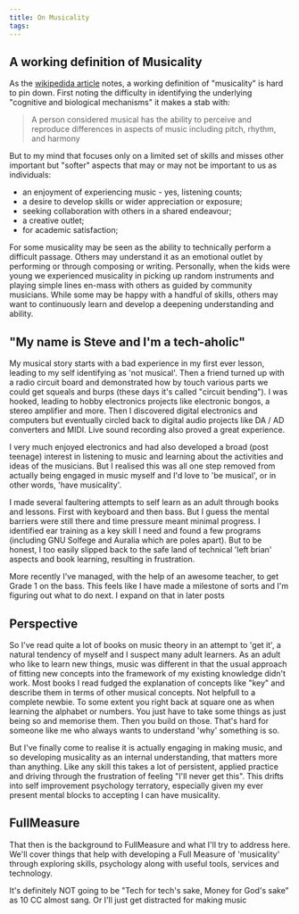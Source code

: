 ```yaml
---
title: On Musicality
tags:
---
```


## A working definition of Musicality

As the [wikipedida article](https://en.wikipedia.org/wiki/Musicality) notes, a working definition of "musicality" is hard to pin down. First noting the difficulty in identifying the underlying "cognitive and biological mechanisms" it makes a stab with:

> A person considered musical has the ability to perceive and reproduce differences in aspects of music including pitch, rhythm, and harmony

But to my mind that focuses only on a limited set of skills and misses other important but "softer" aspects that may or may not be important to us as individuals:

- an enjoyment of experiencing music - yes, listening counts;
- a desire to develop skills or wider appreciation or exposure;
- seeking collaboration with others in a shared endeavour;
- a creative outlet;
- for academic satisfaction;

For some musicality may be seen as the ability to technically perform a difficult passage. Others may understand it as an emotional outlet by performing or through composing or writing. Personally, when the kids were young we experienced musicality in picking up random instruments and playing simple lines en-mass with others as guided by community musicians. While some may be happy with a handful of skills, others may want to continuously learn and develop a deepening understanding and ability.

## "My name is Steve and I'm a tech-aholic"

My musical story starts with a bad experience in my first ever lesson, leading to my self identifying as 'not musical'. Then a friend turned up with a radio circuit board and demonstrated how by touch various parts we could get squeals and burps (these days it's called "circuit bending"). I was hooked, leading to hobby electronics projects like electronic bongos, a stereo amplifier and more. Then I discovered digital electronics and computers but eventually circled back to digital audio projects like DA / AD converters and MIDI. Live sound recording also proved a great experience.

I very much enjoyed electronics and had also developed a broad (post teenage) interest in listening to music and learning about the activities and ideas of the musicians. But I realised this was all one step removed from actually being engaged in music myself and I'd love to 'be musical', or in other words, 'have musicality'.

I made several faultering attempts to self learn as an adult through books and lessons. First with keyboard and then bass. But I guess the mental barriers were still there and time pressure meant minimal progress. I identified ear training as a key skill I need and found a few programs (including GNU Solfege and Auralia which are poles apart). But to be honest, I too easily slipped back to the safe land of technical 'left brian' aspects and book learning, resulting in frustration.

More recently I've managed, with the help of an awesome teacher, to get Grade 1 on the bass. This feels like I have made a milestone of sorts and I'm figuring out what to do next. I expand on that in later posts

## Perspective

So I've read quite a lot of books on music theory in an attempt to 'get it', a natural tendency of myself and I suspect many adult learners. As an adult who like to learn new things, music was different in that the usual approach of fitting new concepts into the framework of my existing knowledge didn't work. Most books I read fudged the explanation of concepts like "key" and describe them in terms of other musical concepts. Not helpfull to a complete newbie. To some extent you right back at square one as when learning the alphabet or numbers. You just have to take some things as just being so and memorise them. Then you build on those. That's hard for someone like me who always wants to understand 'why' something is so.

But I've finally come to realise it is actually engaging in making music, and so developing musicality as an internal understanding, that matters more than anything. Like any skill this takes a lot of persistent, applied practice and driving through the frustration of feeling "I'll never get this". This drifts into self improvement psychology terratory, especially given my ever present mental blocks to accepting I can have musicality.

## FullMeasure

That then is the background to FullMeasure and what I'll try to address here. We'll cover things that help with developing a Full Measure of 'musicality' through exploring skills, psychology along with useful tools, services and technology.

It's definitely NOT going to be "Tech for tech's sake, Money for God's sake" as 10 CC almost sang. Or I'll just get distracted for making music

